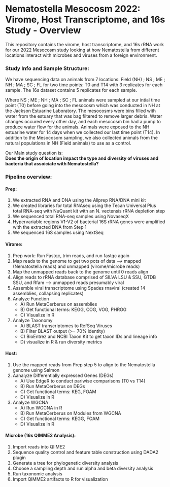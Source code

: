 # Nematostella Mesocosm 2022: Virome, Host Transcriptome, and 16s Study - Overview
This repository contains the virome, host transcriptome, and 16s rRNA work for our 2022 Mesocosm study looking at how Nematostella from different locations interact with microbes and viruses from a foreign environment. 

### Study Info and Sample Structure: 
We have sequencing data on animals from 7 locations: Field (NH)	; 	NS	;	ME	;	NH	;	MA 	; SC ;	FL for two time points: T0 and T14 with 3 replicates for each sample. The 16s dataset contains 5 replicates for each sample. 

Where NS	;	ME	;	NH	;	MA 	; SC ;	FL animals were sampled at our intial time point (T0) before going into the mesocosm which was conducted in NH at the Jackson Estuarine Laboratory. The mesocosms were bins filled with water from the estuary that was bag filtered to remove larger debris. Water changes occured every other day, and each mesocosm bin had a pump to produce water flow for the animals. Animals were exposed to the NH estuarine water for 14 days when we collected our last time point (T14). In addition to the Mesocosom sampling, we also collected animals from the natural populations in NH (Field animals) to use as a control. 

Our Main study question is:   
**Does the origin of location impact the type and diversity of viruses and bacteria that assoiciate with Nematostella?** 

### Pipeline overview:  
#### Prep:
1) We extracted RNA and DNA using the Allprep RNA/DNA mini kit
2) We created libraries for total RNAseq using the Tecan Universal Plus total RNA-seq with NuQuant kit with an N. vectensis rRNA depletion step
3) We sequenced total RNA-seq samples using NovaseqX
4) Hypervariable regions V1-V2 of bacterial 16S rRNA genes were amplified with the extracted DNA from Step 1
5) We sequenced 16S samples using NextSeq
 
#### Virome:
1) Prep work: Run Fastqc, trim reads, and run fastqc again
2) Map reads to the genome to get two pots of data --> mapped (Nematostella reads) and unmapped (virome/microbe reads)    
3) Map the unmapped reads back to the genome until 0 reads align
4) Align reads to rRNA database comprised of SILVA LSU & SSU, GTDB SSU, and Rfam --> unmapped reads presumably viral
5) Assemble viral transcriptome using Spades rnaviral (created 14 assemblies, collapsing replicates)
6) Analyze Function    
   - A) Run MetaCerberus on assemblies    
   - B) Get functional terms: KEGG, COG, VOG, PHROG    
   - C) Visualize in R     
7) Analyze Taxonomy    
   - A) BLAST transcriptomes to RefSeq Viruses    
   - B) Filter BLAST output (>= 70% identity)    
   - C) BioEntrez and NCBI Taxon Kit to get taxon IDs and lineage info    
   - D) visualize in R &  run diversity metrics
  
#### Host: 
1) Use the mapped reads from Prep step 5 to align to the Nematostella genome using Salmon
2) Aanalyze Differentially expressed Genes (DEGs)
    - A) Use EdgeR to conduct pariwise comparisons (T0 vs T14)
    - B) Run MetaCerberus on DEGs
    - C) Get functional terms: KEG, FOAM
    - D) Visualize in R 
3) Analyze WGCNA
    - A) Run WGCNA in R
    - B) Run MetaCerberus on Modules from WGCNA
    - C) Get functional terms: KEGG, FOAM
    - D) Visualize in R
  
#### Microbe (16s QIMME2 Analysis): 
1) Import reads into QIIME2
2) Sequence quality control and feature table construction using DADA2 plugin
3) Generate a tree for phylogenetic diversity analysis
4) Choose a sampling depth and run alpha and beta diversity analysis
5) Run taxonomic analysis
6) Import QIMME2 artifacts to R for visualization

